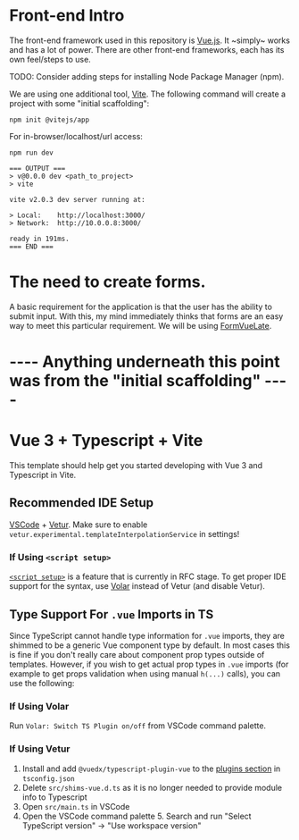 # Front-end Intro
The front-end framework used in this repository is [Vue.js](vuejs.org). It
~simply~ works and has a lot of power. There are other front-end frameworks,
each has its own feel/steps to use.

TODO: Consider adding steps for installing Node Package Manager (npm).

We are using one additional tool, [Vite](vitejs.dev/guide/#overview). The
following command will create a project with some "initial scaffolding":

    npm init @vitejs/app

For in-browser/localhost/url access:

    npm run dev

    === OUTPUT ===
    > v@0.0.0 dev <path_to_project>
    > vite

    vite v2.0.3 dev server running at:

    > Local:    http://localhost:3000/
    > Network:  http://10.0.0.8:3000/

    ready in 191ms.
    === END ===


# The need to create forms.

A basic requirement for the application is that the user has the ability to
submit input. With this, my mind immediately thinks that forms are an easy way
to meet this particular requirement. We will be using
[FormVueLate](formvuelate.js.org/#getting-started).




# ---- Anything underneath this point was from the "initial scaffolding" ----

# Vue 3 + Typescript + Vite

This template should help get you started developing with Vue 3 and Typescript in Vite.

## Recommended IDE Setup

[VSCode](https://code.visualstudio.com/) + [Vetur](https://marketplace.visualstudio.com/items?itemName=octref.vetur). Make sure to enable `vetur.experimental.templateInterpolationService` in settings!

### If Using `<script setup>`

[`<script setup>`](https://github.com/vuejs/rfcs/pull/227) is a feature that is currently in RFC stage. To get proper IDE support for the syntax, use [Volar](https://marketplace.visualstudio.com/items?itemName=johnsoncodehk.volar) instead of Vetur (and disable Vetur).

## Type Support For `.vue` Imports in TS

Since TypeScript cannot handle type information for `.vue` imports, they are shimmed to be a generic Vue component type by default. In most cases this is fine if you don't really care about component prop types outside of templates. However, if you wish to get actual prop types in `.vue` imports (for example to get props validation when using manual `h(...)` calls), you can use the following:

### If Using Volar

Run `Volar: Switch TS Plugin on/off` from VSCode command palette.

### If Using Vetur

1. Install and add `@vuedx/typescript-plugin-vue` to the [plugins section](https://www.typescriptlang.org/tsconfig#plugins) in `tsconfig.json`
2. Delete `src/shims-vue.d.ts` as it is no longer needed to provide module info to Typescript
3. Open `src/main.ts` in VSCode
4. Open the VSCode command palette 5. Search and run "Select TypeScript version" -> "Use workspace version"
